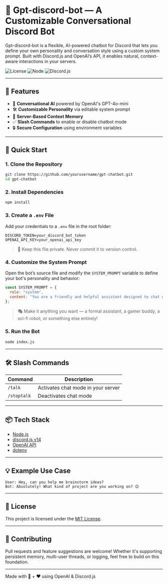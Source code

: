 # 💬 Gpt-discord-bot — A Customizable Conversational Discord Bot

Gpt-discord-bot is a flexible, AI-powered chatbot for Discord that lets you define your own personality and conversation style using a custom system prompt. Built with Discord.js and OpenAI’s API, it enables natural, context-aware interactions in your servers.

![License](https://img.shields.io/badge/license-MIT-blue.svg)
![Node](https://img.shields.io/badge/node-%3E=18.x-brightgreen.svg)
![Discord.js](https://img.shields.io/badge/discord.js-v14-blueviolet)

---

## 🌟 Features

- 💬 **Conversational AI** powered by OpenAI's GPT-4o-mini
- 🛠️ **Customizable Personality** via editable system prompt
- 📌 **Server-Based Context Memory**
- ✅ **Slash Commands** to enable or disable chatbot mode
- 🔒 **Secure Configuration** using environment variables

---

## 🚀 Quick Start

### 1. Clone the Repository

```bash
git clone https://github.com/yourusername/gpt-chatbot.git
cd gpt-chatbot
```

### 2. Install Dependencies

```bash
npm install
```

### 3. Create a `.env` File

Add your credentials to a `.env` file in the root folder:

```
DISCORD_TOKEN=your_discord_bot_token
OPENAI_API_KEY=your_openai_api_key
```

> 🔐 Keep this file private. Never commit it to version control.

### 4. Customize the System Prompt

Open the bot’s source file and modify the `SYSTEM_PROMPT` variable to define your bot's personality and behavior:

```js
const SYSTEM_PROMPT = {
  role: "system",
  content: "You are a friendly and helpful assistant designed to chat with users in a relaxed and engaging way.",
};
```

> 🎭 Make it anything you want — a formal assistant, a gamer buddy, a sci-fi robot, or something else entirely!

### 5. Run the Bot

```bash
node index.js
```

---

## 🛠 Slash Commands

| Command     | Description                             |
|-------------|-----------------------------------------|
| `/talk`     | Activates chat mode in your server      |
| `/stoptalk` | Deactivates chat mode                   |

---

## 📦 Tech Stack

- [Node.js](https://nodejs.org/)
- [discord.js v14](https://discord.js.org/)
- [OpenAI API](https://platform.openai.com/)
- [dotenv](https://www.npmjs.com/package/dotenv)

---

## 💡 Example Use Case

```plaintext
User: Hey, can you help me brainstorm ideas?
Bot: Absolutely! What kind of project are you working on? 😊
```

---

## 📄 License

This project is licensed under the [MIT License](LICENSE).

---

## 🤝 Contributing

Pull requests and feature suggestions are welcome! Whether it's supporting persistent memory, multi-user threads, or logging, feel free to build on this foundation.

---

Made with 🧠 + ❤️ using OpenAI & Discord.js
